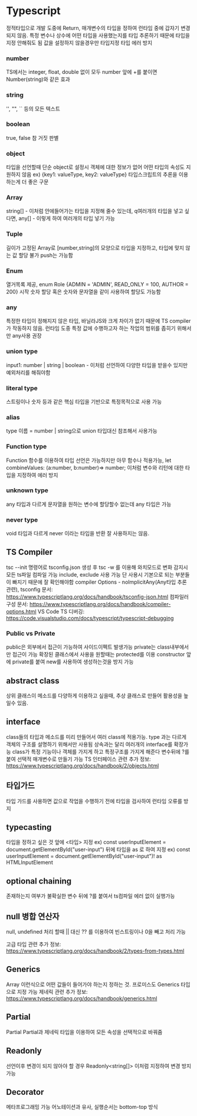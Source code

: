 # Typescript

정적타입으로 개발 도중에 Return, 매개변수의 타입을 정하여 런타임 중에 갑자기 변경되지 않음.
특정 변수나 상수에 어떤 타입을 사용했는지를 타입 추론하기 때문에 타입을 지정 안해줘도 됨
값을 설정하지 않을경우만 타입지정 타입 에러 방지

### number

TS에서는 integer, float, double 없이 모두 number
앞에 +를 붙이면 Number(string)와 같은 효과

### string

'', "", `` 등의 모든 텍스트

### boolean

true, false 참 거짓 판별

### object

타입을 선언할때 단순 object로 설정시 객체에 대한 정보가 없어 어떤 타입의 속성도 지원하지 않음
ex) {key1: valueType, key2: valueType}
타입스크립트의 추론을 이용하는게 더 좋은 구문

### Array

string[] - 이처럼 안에들어가는 타입을 지정해 줄수 있는데, q여러개의 타입을 넣고 싶다면,
any[] - 이렇게 하여 여러개의 타입 넣기 가능

### Tuple

길이가 고정된 Array로 [number,string]의 모양으로 타입을 지정하고, 타입에 맞지 않는 값 할당 불가 push는 가능함

### Enum

열거목록 제공, enum Role {ADMIN = 'ADMIN', READ_ONLY = 100, AUTHOR = 200} 시작 숫자 할당 혹은 숫자와 문자열을 같이 사용하여 할당도 가능함

### any

특정한 타입이 정해지지 않은 타입, 바닐라JS와 크게 차이가 없기 때문에 TS compiler가 작동하지 않음.
런타임 도중 특정 값에 수행하고자 하는 작업의 범위를 좁히기 위해서만 any사용 권장

### union type

input1: number | string | boolean - 이처럼 선언하여 다양한 타입을 받을수 있지만 예외처리를 해줘야함

### literal type

스트링이나 숫자 등과 같은 핵심 타입을 기반으로 특정목적으로 사용 가능

### alias

type 이름 = number | string으로 union 타입대신 참조해서 사용가능

### Function type

Function 함수를 이용하여 타입 선언은 가능하지만 아무 함수나 적용가능, let combineValues: (a:number, b:number)=> number; 이처럼 변수와 리턴에 대한 타입을 지정하여 에러 방지

### unknown type

any 타입과 다르게 문자열을 원하는 변수에 할당할수 없는데 any 타입은 가능

### never type

void 타입과 다르게 never 이라는 타입을 반환 잘 사용하지는 않음.

## TS Compiler

tsc --init 명령어로 tsconfig.json 생성 후 tsc -w 를 이용해 와치모드로 변화 감지시 모든 ts파일 컴파일 가능
include, exclude 사용 가능 단 사용시 기본으로 되는 부분들이 빠지기 때문에 잘 확인해야함
compiler Options - noImplicitAny(Any타입 추론 관련),
tsconfig 문서: https://www.typescriptlang.org/docs/handbook/tsconfig-json.html
컴파일러 구성 문서: https://www.typescriptlang.org/docs/handbook/compiler-options.html
VS Code TS 디버깅: https://code.visualstudio.com/docs/typescript/typescript-debugging

### Public vs Private

public은 외부에서 접근이 가능하여 사이드이펙트 발생가능
private는 class내부에서만 접근이 가능
확장된 클래스에서 사용을 원할때는 protected를 이용
constructor 앞에 private를 붙여 new를 사용하여 생성하는것을 방지 가능

## abstract class

상위 클래스이 메소드를 다양하게 이용하고 싶을때, 추상 클래스로 만들어 활용성을 높일수 있음.

## interface

class들의 타입과 메소드를 미리 만들어서 여러 class에 적용가능.
type 과는 다르게 객체의 구조를 설명하기 위해서만 사용됨
상속과는 달리 여러개의 interface를 확장가능
class가 특정 기능이나 객체를 가지게 하고 특정구조를 가지게 해준다
변수뒤에 ?를 붙여 선택적 매개변수로 만들기 가능
TS 인터페이스 관련 추가 정보: https://www.typescriptlang.org/docs/handbook/2/objects.html

## 타입가드
타입 가드를 사용하면 값으로 작업을 수행하기 전에 타입을 검사하여 런타임 오류를 방지

## typecasting
타입을 정하고 싶은 것 앞에 <타입> 지정 ex) const userInputElement = <HTMLInputElement>document.getElementById("user-input")
뒤에 타입을 as 로 하여 지정 ex) const userInputElement = document.getElementById("user-input")! as HTMLInputElement

## optional chaining
존재하는지 여부가 불확실한 변수 뒤에 ?를 붙여서 ts컴파일 에러 없이 실행가능

## null 병합 연산자
null, undefined 처리 할때 || 대신 ?? 를 이용하여 빈스트링이나 0을 빼고 처리 가능

고급 타입 관련 추가 정보: https://www.typescriptlang.org/docs/handbook/2/types-from-types.html

## Generics
Array<number> 이런식으로 어떤 값들이 들어가야 하는지 정하는 것.
프로미스도 Generics 타입으로 지정 가능
제네릭 관련 추가 정보: https://www.typescriptlang.org/docs/handbook/generics.html

## Partial
Partial<T> Partial과 제네릭 타입을 이용하여 모든 속성을 선택적으로 바꿔줌

## Readonly
선언이후 변경이 되지 않아야 할 경우 Readonly<string[]> 이처럼 지정하여 변경 방지가능

## Decorator
메타프로그래밍 가능 어노테이션과 유사, 실행순서는 bottom-top 방식
